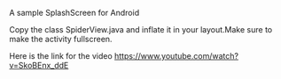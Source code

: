 A sample SplashScreen for Android

Copy the class SpiderView.java and inflate it in your layout.Make sure to make the activity fullscreen.

Here is the link for the video https://www.youtube.com/watch?v=SkoBEnx_ddE
